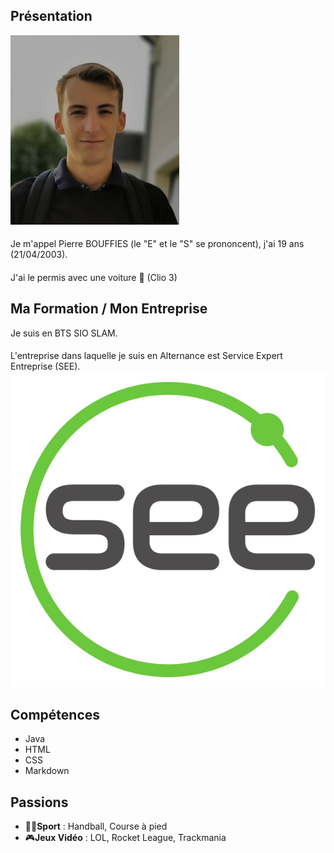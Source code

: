 ## Présentation
![image](PhotoID.jpg)
####
Je m'appel Pierre BOUFFIES (le "E" et le "S" se prononcent), j'ai 19 ans (21/04/2003).
####
J'ai le permis avec une voiture 🚗 (Clio 3) 

## Ma Formation / Mon Entreprise
Je suis en BTS SIO SLAM.
####
L'entreprise dans laquelle je suis en Alternance est Service Expert Entreprise (SEE).
![image](SEE.jpg)

## Compétences
- Java
- HTML
- CSS
- Markdown

## Passions
- 🚴‍♂️**Sport** : Handball, Course à pied
- 🎮**Jeux Vidéo** : LOL, Rocket League, Trackmania

